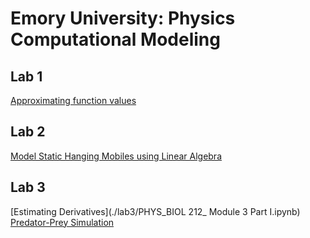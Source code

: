 # Emory University: Physics Computational Modeling

## Lab 1

[Approximating function values](./lab1/PHYS_212_Module_1.ipynb)

## Lab 2

[Model Static Hanging Mobiles using Linear Algebra](./lab2/PHYS_BIOL_212_Module_2.ipynb)

## Lab 3

[Estimating Derivatives](./lab3/PHYS_BIOL 212_ Module 3 Part I.ipynb)
[Predator-Prey Simulation](./lab3/PHYS_BIOL_212_Module_3_Part_II.ipynb)

